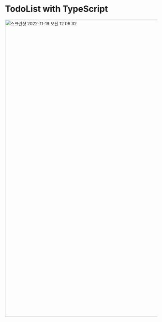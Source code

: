 # TodoList with TypeScript

<img width="980" alt="스크린샷 2022-11-19 오전 12 09 32" src="https://user-images.githubusercontent.com/109053875/202736706-bd48d11b-9e0b-4fa1-adec-e7693ab6da65.png">

